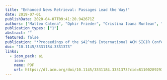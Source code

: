 ```yaml
---
title: "Enhanced News Retrieval: Passages Lead the Way!"
date: 2019-07-01
publishDate: 2020-04-07T09:41:20.942671Z
authors: ["Matteo Catena", "Ophir Frieder", "Cristina Ioana Muntean", "Franco Maria Nardini", "Raffaele Perego", "Nicola Tonellotto"]
publication_types: ["1"]
abstract: ""
featured: false
publication: "*Proceedings of the $42^nd$ International ACM SIGIR Conference on Research and Development in Information Retrieval (SIGIR 2019)*"
doi: "10.1145/3331184.3331373"
links:
  - icon_pack: ai
    icon:
    name: PDF
    url: https://dl.acm.org/doi/10.1145/3331184.3331373?cid=81100289293
---
```

